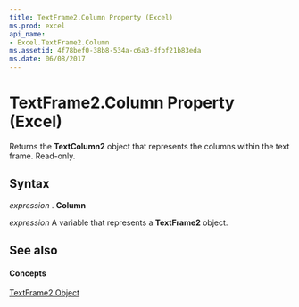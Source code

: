 ```yaml
---
title: TextFrame2.Column Property (Excel)
ms.prod: excel
api_name:
- Excel.TextFrame2.Column
ms.assetid: 4f78bef0-38b8-534a-c6a3-dfbf21b83eda
ms.date: 06/08/2017
---
```



# TextFrame2.Column Property (Excel)

Returns the  **TextColumn2** object that represents the columns within the text frame. Read-only.


## Syntax

 _expression_ . **Column**

 _expression_ A variable that represents a **TextFrame2** object.


## See also


#### Concepts


[TextFrame2 Object](Excel.TextFrame2.md)

